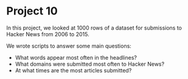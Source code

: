 # Project 10

In this project, we looked at 1000 rows of a dataset for submissions to Hacker News from 2006 to 2015.

We wrote scripts to answer some main questions:
- What words appear most often in the headlines?
- What domains were submitted most often to Hacker News?
- At what times are the most articles submitted?
